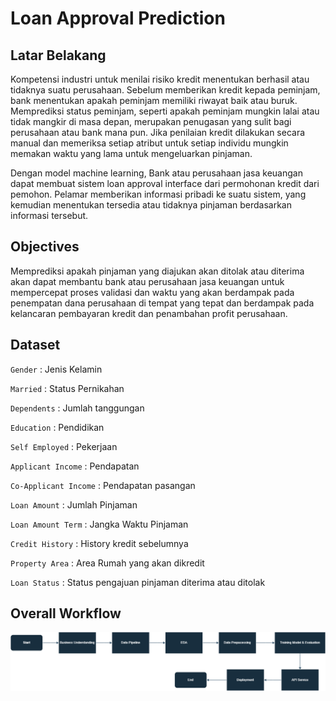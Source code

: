 # Loan Approval Prediction

## Latar Belakang
Kompetensi industri untuk menilai risiko kredit menentukan berhasil atau tidaknya suatu perusahaan. Sebelum memberikan kredit kepada peminjam, bank menentukan apakah peminjam memiliki riwayat baik atau buruk. Memprediksi status peminjam, seperti apakah peminjam mungkin lalai atau tidak mangkir di masa depan, merupakan penugasan yang sulit bagi perusahaan atau bank mana pun. Jika penilaian kredit dilakukan secara manual dan memeriksa setiap atribut untuk setiap individu mungkin memakan waktu yang lama untuk mengeluarkan pinjaman.

Dengan model machine learning, Bank atau perusahaan jasa keuangan dapat membuat sistem loan approval interface dari permohonan kredit dari pemohon. Pelamar memberikan informasi pribadi ke suatu sistem, yang kemudian menentukan tersedia atau tidaknya pinjaman berdasarkan informasi tersebut.

## Objectives
Memprediksi apakah pinjaman yang diajukan akan ditolak atau diterima akan dapat membantu bank atau perusahaan jasa keuangan untuk mempercepat proses validasi dan waktu yang akan berdampak pada penempatan dana perusahaan di tempat yang tepat dan berdampak pada kelancaran pembayaran kredit dan penambahan profit perusahaan.

## Dataset
`Gender` : Jenis Kelamin

`Married` : Status Pernikahan

`Dependents` : Jumlah tanggungan

`Education` : Pendidikan

`Self Employed` : Pekerjaan

`Applicant Income` : Pendapatan

`Co-Applicant Income` : Pendapatan pasangan

`Loan Amount` : Jumlah Pinjaman

`Loan Amount Term` : Jangka Waktu Pinjaman

`Credit History` : History kredit sebelumnya

`Property Area` : Area Rumah yang akan dikredit

`Loan Status` : Status pengajuan pinjaman diterima atau ditolak

## Overall Workflow
![](images/workflow.png)

